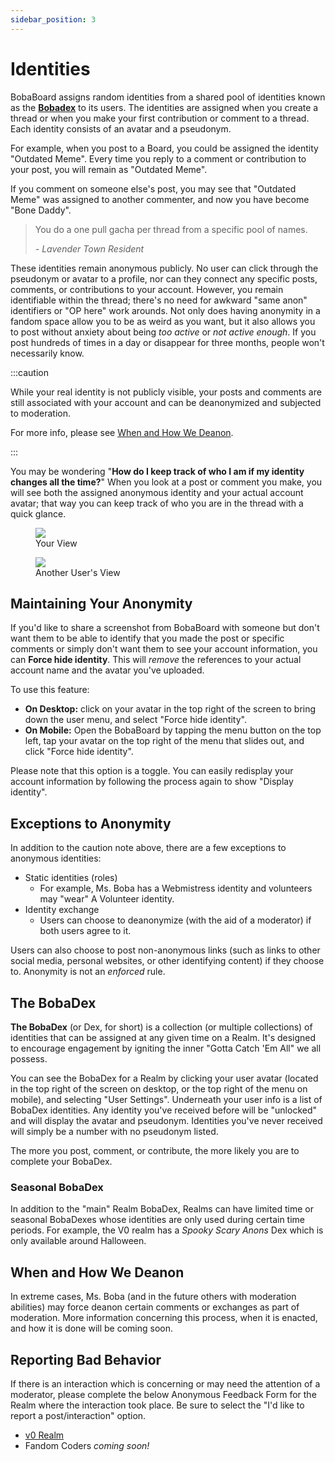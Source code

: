 ```yaml
---
sidebar_position: 3
---
```


# Identities

BobaBoard assigns random identities from a shared pool of identities known as the [**Bobadex**](#the-bobadex) to its users. The identities are assigned when you create a thread or when you make your first contribution or comment to a thread. Each identity consists of an avatar and a pseudonym.

For example, when you post to a Board, you could be assigned the identity "Outdated Meme". Every time you reply to a comment or contribution to your post, you will remain as "Outdated Meme".

If you comment on someone else's post, you may see that "Outdated Meme" was assigned to another commenter, and now you have become "Bone Daddy".

<blockquote>You do a one pull gacha per thread from a specific pool of names.

<cite>- Lavender Town Resident</cite></blockquote>

These identities remain anonymous publicly. No user can click through the pseudonym or avatar to a profile, nor can they connect any specific posts, comments, or contributions to your account. However, you remain identifiable within the thread; there's no need for awkward "same anon" identifiers or "OP here" work arounds. Not only does having anonymity in a fandom space allow you to be as weird as you want, but it also allows you to post without anxiety about being *too active* or *not active enough*. If you post hundreds of times in a day or disappear for three months, people won't necessarily know.

:::caution

While your real identity is not publicly visible, your posts and comments are still associated with your account and can be deanonymized and subjected to moderation.

For more info, please see [When and How We Deanon](#when-and-how-we-deanon).

:::

You may be wondering "**How do I keep track of who I am if my identity changes all the time?**" When you look at a post or comment you make, you will see both the assigned anonymous identity and your actual account avatar; that way you can keep track of who you are in the thread with a quick glance.

<figure><img src="\img\userguide\youridentity.png" />
<figcaption>Your View</figcaption>
</figure>

<figure><img src="\img\userguide\otherusers.png" />
<figcaption>Another User's View</figcaption>
</figure>

## Maintaining Your Anonymity
If you'd like to share a screenshot from BobaBoard with someone but don't want them to be able to identify that you made the post or specific comments or simply don't want them to see your account information, you can **Force hide identity**. This will *remove* the references to your actual account name and the avatar you've uploaded.

To use this feature:

- **On Desktop:** click on your avatar in the top right of the screen to bring down the user menu, and select "Force hide identity".
- **On Mobile:** Open the BobaBoard by tapping the menu button on the top left, tap your avatar on the top right of the menu that slides out, and click "Force hide identity".

Please note that this option is a toggle. You can easily redisplay your account information by following the process again to show "Display identity".

## Exceptions to Anonymity
In addition to the caution note above, there are a few exceptions to anonymous identities:

- Static identities (roles)
    - For example, Ms. Boba has a Webmistress identity and volunteers may "wear" A Volunteer identity.
- Identity exchange
    - Users can choose to deanonymize (with the aid of a moderator) if both users agree to it.

Users can also choose to post non-anonymous links (such as links to other social media, personal websites, or other identifying content) if they choose to. Anonymity is not an *enforced* rule.

## The BobaDex
**The BobaDex** (or Dex, for short) is a collection (or multiple collections) of identities that can be assigned at any given time on a Realm. It's designed to encourage engagement by igniting the inner "Gotta Catch 'Em All" we all possess.

You can see the BobaDex for a Realm by clicking your user avatar (located in the top right of the screen on desktop, or the top right of the menu on mobile), and selecting "User Settings". Underneath your user info is a list of BobaDex identities. Any identity you've received before will be "unlocked" and will display the avatar and pseudonym. Identities you've never received will simply be a number with no pseudonym listed.

The more you post, comment, or contribute, the more likely you are to complete your BobaDex.

### Seasonal BobaDex
In addition to the "main" Realm BobaDex, Realms can have limited time or seasonal BobaDexes whose identities are only used during certain time periods. For example, the V0 realm has a *Spooky Scary Anons* Dex which is only available around Halloween.

## When and How We Deanon
In extreme cases, Ms. Boba (and in the future others with moderation abilities) may force deanon certain comments or exchanges as part of moderation. More information concerning this process, when it is enacted, and how it is done will be coming soon.

## Reporting Bad Behavior
If there is an interaction which is concerning or may need the attention of a moderator, please complete the below Anonymous Feedback Form for the Realm where the interaction took place. Be sure to select the "I'd like to report a post/interaction" option.

- [v0 Realm](https://docs.google.com/forms/d/e/1FAIpQLSfyMENg9eDNmRj-jIvIG5_ElJFwpGZ_VPvzAskarqu5kf0MSA/viewform)
- Fandom Coders *coming soon!*  <!-- ADD LINK -->